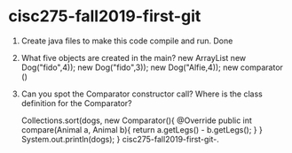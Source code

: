 # cisc275-fall2019-first-git
1. Create java files to make this code compile and run.
	Done

2. What five objects are created in the main?
	new ArrayList<Dog>
	new Dog("fido",4));
	new Dog("fido",3));
	new Dog("Alfie,4));
	new comparator <animal>()

3. Can you spot the Comparator constructor call? Where is the class definition for the Comparator?
	
	Collections.sort(dogs, new Comparator<Animal>(){
	@Override
	public int compare(Animal a, Animal b){
		return a.getLegs() - b.getLegs();
	}
}
	System.out.println(dogs);
	}
cisc275-fall2019-first-git-.
